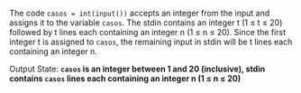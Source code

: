 The code `casos = int(input())` accepts an integer from the input and assigns it to the variable `casos`. The stdin contains an integer t (1 ≤ t ≤ 20) followed by t lines each containing an integer n (1 ≤ n ≤ 20). Since the first integer t is assigned to `casos`, the remaining input in stdin will be t lines each containing an integer n.

Output State: **`casos` is an integer between 1 and 20 (inclusive), stdin contains `casos` lines each containing an integer n (1 ≤ n ≤ 20)**